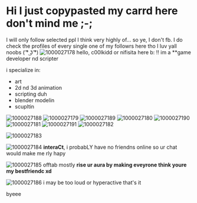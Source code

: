 # Hi I just copypasted my carrd here don't mind me ;-;
I will only follow selected ppl I think very highly of... so ye, I don't fb. I do check the profiles of every single one of my followrs here tho I luv yall noobs (⁠ ͡⁠°⁠ ͜⁠ʖ⁠ ͡⁠°⁠)
![1000027178](https://github.com/user-attachments/assets/6cb9e4c3-aa51-4754-a720-8a58294d1b6e)
hello, c00lkidd or nifisita here b: !!
im a **game developer nd scripter

i specialize in:
* art
* 2d nd 3d animation
* scripting duh
* blender modelin
* scupltin

![1000027188](https://github.com/user-attachments/assets/777943bc-9113-44cb-a800-ad965079d4b2)
![1000027179](https://github.com/user-attachments/assets/6bbbccb0-dda6-4ef8-aaf1-25fb6cee44f1)
![1000027189](https://github.com/user-attachments/assets/89b8f0f7-6e07-413d-8317-9f933d9a95ce)
![1000027180](https://github.com/user-attachments/assets/0fd3f7a2-b86e-4012-b9ea-4eb9650261d7)
![1000027190](https://github.com/user-attachments/assets/5e1931b5-f60a-486e-ba56-822abdb47838)
![1000027181](https://github.com/user-attachments/assets/760546e7-1528-49be-a8bc-cee97d215c14)
![1000027191](https://github.com/user-attachments/assets/33b3581f-26b0-4434-88c3-6d669589ce11)
![1000027182](https://github.com/user-attachments/assets/d5f5cf2d-5006-4e32-91d2-ce738acbf174)


![1000027183](https://github.com/user-attachments/assets/dc972f48-4437-4b73-a652-959e95d5a0be)

![1000027184](https://github.com/user-attachments/assets/95a601db-f488-4fc9-aa3f-82fdc5bcbd3f)
**interaCt**, i probabLY have no friendns online so ur chat would make me rly hapy

![1000027185](https://github.com/user-attachments/assets/9380d99d-d94c-4c36-9e16-1f6050853b79)
offtab mostly
**rise ur aura by making eveyrone think youre my bestfriendc xd**

![1000027186](https://github.com/user-attachments/assets/c888d00f-ec28-44c8-921a-c471c69c8a79)
i may be too loud or hyperactive that's it

byeee
